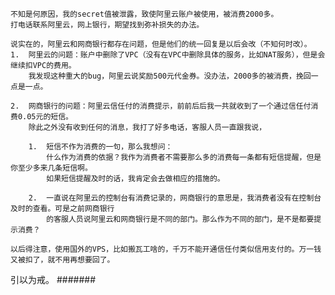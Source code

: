    不知是何原因，我的secret值被泄露，致使阿里云账户被使用，被消费2000多。
    打电话联系阿里云，网上银行，期望找到弥补损失的办法。
    
    说实在的，阿里云和网商银行都存在问题，但是他们的统一回复是以后会改（不知何时改）。
    1.  阿里云的问题：账户中删除了VPC（没有在VPC中删除具体的服务，比如NAT服务），但是会继续扣VPC的费用。
        我发现这种重大的bug，阿里云说奖励500元代金券。没办法，2000多的被消费，挽回一点是一点。
        
    2.  网商银行的问题：阿里云信任付的消费提示，前前后后我一共就收到了一个通过信任付消费0.05元的短信。
        除此之外没有收到任何的消息，我打了好多电话，客服人员一直跟我说，
        
        1.  短信不作为消费的一句，那么我想问：
            什么作为消费的依据？我作为消费者不需要那么多的消费每一条都有短信提醒，但是你至少多来几条短信啊。
            如果短信提醒及时的话，我肯定会去做相应的措施的。
            
        2.  一直说在阿里云的控制台有消费记录的，网商银行的意思是，我消费者没有在控制台及时的查看。可是之前网商银行
            的客服人员说阿里云和网商银行是不同的部门。那么作为不同的部门，是不是都要提示消费？
    
    以后得注意，使用国外的VPS，比如搬瓦工啥的，千万不能开通信任付类似信用支付的。万一钱又被扣了，就不用再想要回了。
    
引以为戒。
####### 

